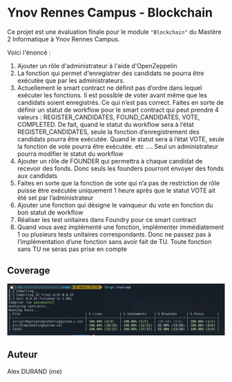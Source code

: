 # Ynov Rennes Campus - Blockchain

Ce projet est une évaluation finale pour le module `"Blockchain"` du Mastère 2 Informatique à Ynov Rennes Campus.

Voici l'énoncé :

1. Ajouter un rôle d'administrateur à l'aide d'OpenZeppelin
2. La fonction qui permet d'enregistrer des candidats ne pourra être exécutée que par les administrateurs.
3. Actuellement le smart contract ne définit pas d’ordre dans lequel exécuter les fonctions. Il est possible de voter avant même que les candidats soient enregistrés. Ce qui n’est pas correct.
   Faites en sorte de définir un statut de workflow pour le smart contract qui peut prendre 4 valeurs : REGISTER_CANDIDATES, FOUND_CANDIDATES, VOTE, COMPLETED.
   De fait, quand le statut du workflow sera à l’état REGISTER_CANDIDATES, seule la fonction d’enregistrement des candidats pourra être exécutée.
   Quand le statut sera à l’état VOTE, seule la fonction de vote pourra être exécutée. etc ….
   Seul un administrateur pourra modifier le statut du workflow
4. Ajouter un rôle de FOUNDER qui permettra à chaque candidat de recevoir des fonds. Donc seuls les founders pourront envoyer des fonds aux candidats
5. Faites en sorte que la fonction de vote qui n’a pas de restriction de rôle puisse être exécutée uniquement 1 heure après que le statut VOTE ait été set par l’administrateur
6. Ajouter une fonction qui désigne le vainqueur du vote en fonction du bon statut de workflow
7. Réaliser les test unitaires dans Foundry pour ce smart contract
8. Quand vous avez implémenté une fonction, implémenter immédiatement 1 ou plusieurs tests unitaires correspondants. Donc ne passez pas à l’implémentation d’une fonction sans avoir fait de TU.
   Toute fonction sans TU ne seras pas prise en compte

## Coverage

![Coverage](img/coverage.png)

## Auteur

Alex DURAND (me)
